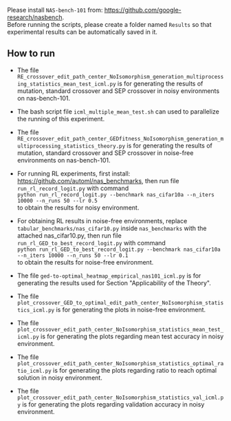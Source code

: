 Please install ```NAS-bench-101``` from: https://github.com/google-research/nasbench. \
Before running the scripts, please create a folder named ```Results``` so that experimental results can be automatically saved in it.

## How to run
- The file ```RE_crossover_edit_path_center_NoIsomorphism_generation_multiprocessing_statistics_mean_test_icml.py```
is for generating the results of mutation, standard crossover and SEP crossover in noisy environments on nas-bench-101.
- The bash script file
```icml_multiple_mean_test.sh``` can used to parallelize the running of this experiment.
- The file ```RE_crossover_edit_path_center_GEDfitness_NoIsomorphism_generation_multiprocessing_statistics_theory.py```
is for generating the results of mutation, standard crossover and SEP crossover in noise-free environments on nas-bench-101.

- For running RL experiments, first install: https://github.com/automl/nas_benchmarks, then run file ```run_rl_record_logit.py``` with command \
```python run_rl_record_logit.py --benchmark nas_cifar10a --n_iters 10000 --n_runs 50 --lr 0.5``` \
to obtain the results for noisy environment.
- For obtaining RL results in noise-free environments, replace ```tabular_benchmarks/nas_cifar10.py``` inside ```nas_benchmarks``` with
the attached nas_cifar10.py, then run file ```run_rl_GED_to_best_record_logit.py``` with command \
```python run_rl_GED_to_best_record_logit.py --benchmark nas_cifar10a --n_iters 10000 --n_runs 50 --lr 0.1``` \
to obtain the results for noise-free environment.

- The file ```ged-to-optimal_heatmap_empirical_nas101_icml.py``` is for generating the results used for Section "Applicability of the Theory".
- The file ```plot_crossover_GED_to_optimal_edit_path_center_NoIsomorphism_statistics_icml.py``` is for generating the plots in noise-free environment.
- The file ```plot_crossover_edit_path_center_NoIsomorphism_statistics_mean_test_icml.py``` is for generating the plots regarding mean test accuracy in noisy environment.
- The file ```plot_crossover_edit_path_center_NoIsomorphism_statistics_optimal_ratio_icml.py``` is for generating the plots regarding ratio to reach optimal solution in noisy environment.
- The file ```plot_crossover_edit_path_center_NoIsomorphism_statistics_val_icml.py``` is for generating the plots regarding validation accuracy in noisy environment.
